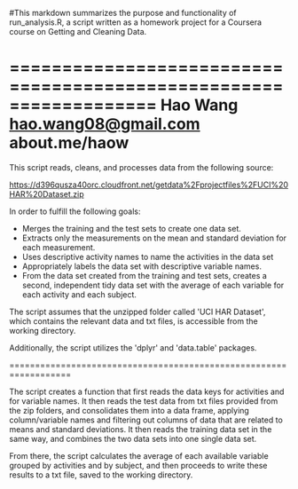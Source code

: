 #This markdown summarizes the purpose and functionality of run_analysis.R, a script written as a homework project for a Coursera course on Getting and Cleaning Data.

==================================================================
Hao Wang
hao.wang08@gmail.com
about.me/haow
==================================================================

This script reads, cleans, and processes data from the following source: 

https://d396qusza40orc.cloudfront.net/getdata%2Fprojectfiles%2FUCI%20HAR%20Dataset.zip 

In order to fulfill the following goals:
 
- Merges the training and the test sets to create one data set.
- Extracts only the measurements on the mean and standard deviation for each measurement. 
- Uses descriptive activity names to name the activities in the data set
- Appropriately labels the data set with descriptive variable names. 
- From the data set created from the training and test sets, creates a second, independent tidy data set with the average of each variable for each activity and each subject.

The script assumes that the unzipped folder called 'UCI HAR Dataset', which contains the relevant data and txt files, is accessible from the working directory.

Additionally, the script utilizes the 'dplyr' and 'data.table' packages.

==================================================================

The script creates a function that first reads the data keys for activities and for variable names.  It then reads the test data from txt files provided from the zip folders, and consolidates them into a data frame, applying column/variable names and filtering out columns of data that are related to means and standard deviations.  It then reads the training data set in the same way, and combines the two data sets into one single data set.

From there, the script calculates the average of each available variable grouped by activities and by subject, and then proceeds to write these results to a txt file, saved to the working directory.


